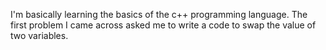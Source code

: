 I'm basically learning the basics of the c++ programming language. The first problem I came across asked me to write a code to swap the value of two variables.
